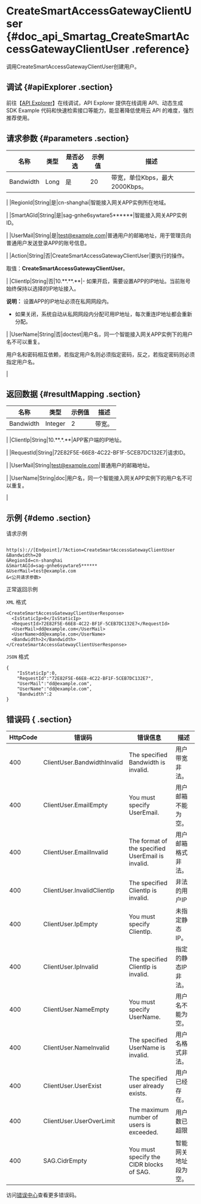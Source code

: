 # CreateSmartAccessGatewayClientUser {#doc_api_Smartag_CreateSmartAccessGatewayClientUser .reference}

调用CreateSmartAccessGatewayClientUser创建用户。

## 调试 {#apiExplorer .section}

前往【[API Explorer](https://api.aliyun.com/#product=Smartag&api=CreateSmartAccessGatewayClientUser)】在线调试，API Explorer 提供在线调用 API、动态生成 SDK Example 代码和快速检索接口等能力，能显著降低使用云 API 的难度，强烈推荐使用。

## 请求参数 {#parameters .section}

|名称|类型|是否必选|示例值|描述|
|--|--|----|---|--|
|Bandwidth|Long|是|20|带宽，单位Kbps，最大2000Kbps。

 |
|RegionId|String|是|cn-shanghai|智能接入网关APP实例所在地域。

 |
|SmartAGId|String|是|sag-gnhe6sywtare5\*\*\*\*\*\*|智能接入网关APP实例ID。

 |
|UserMail|String|是|test@example.com|普通用户的邮箱地址，用于管理员向普通用户发送登录APP的账号信息。

 |
|Action|String|否|CreateSmartAccessGatewayClientUser|要执行的操作。

 取值：**CreateSmartAccessGatewayClientUser**。

 |
|ClientIp|String|否|10.\*\*.\*\*.\*\*|-   如果开启，需要设置APP的IP地址。当前账号始终保持以选择的IP地址接入。

**说明：** 设置APP的IP地址必须在私网网段内。

-   如果关闭，系统自动从私网网段内分配可用IP地址，每次重连IP地址都会重新分配。

 |
|UserName|String|否|doctest|用户名，同一个智能接入网关APP实例下的用户名不可以重复。

 用户名和密码相互依赖，若指定用户名则必须指定密码，反之，若指定密码则必须指定用户名。

 |

## 返回数据 {#resultMapping .section}

|名称|类型|示例值|描述|
|--|--|---|--|
|Bandwidth|Integer|2|带宽。

 |
|ClientIp|String|10.\*\*.\*.\*\*|APP客户端的IP地址。

 |
|RequestId|String|72E82F5E-66E8-4C22-BF1F-5CEB7DC132E7|请求ID。

 |
|UserMail|String|test@example.com|普通用户的邮箱地址。

 |
|UserName|String|doc|用户名，同一个智能接入网关APP实例下的用户名不可以重复。

 |

## 示例 {#demo .section}

请求示例

``` {#request_demo}

http(s)://[Endpoint]/?Action=CreateSmartAccessGatewayClientUser
&Bandwidth=20
&RegionId=cn-shanghai
&SmartAGId=sag-gnhe6sywtare5******
&UserMail=test@example.com
&<公共请求参数>

```

正常返回示例

`XML` 格式

``` {#xml_return_success_demo}
<CreateSmartAccessGatewayClientUserResponse>
  <IsStaticIp>0</IsStaticIp>
  <RequestId>72E82F5E-66E8-4C22-BF1F-5CEB7DC132E7</RequestId>
  <UserMail>dd@example.com</UserMail>
  <UserName>dd@example.com</UserName>
  <Bandwidth>2</Bandwidth>
</CreateSmartAccessGatewayClientUserResponse>

```

`JSON` 格式

``` {#json_return_success_demo}
{
	"IsStaticIp":0,
	"RequestId":"72E82F5E-66E8-4C22-BF1F-5CEB7DC132E7",
	"UserMail":"dd@example.com",
	"UserName":"dd@example.com",
	"Bandwidth":2
}
```

## 错误码 { .section}

|HttpCode|错误码|错误信息|描述|
|--------|---|----|--|
|400|ClientUser.BandwidthInvalid|The specified Bandwidth is invalid.|用户带宽非法。|
|400|ClientUser.EmailEmpty|You must specify UserEmail.|用户邮箱不能为空。|
|400|ClientUser.EmailInvalid|The format of the specified UserEmail is invalid.|用户邮箱格式非法。|
|400|ClientUser.InvalidClientIp|The specified ClientIp is invalid.|非法的用户IP|
|400|ClientUser.IpEmpty|You must specify ClientIp.|未指定静态IP。|
|400|ClientUser.IpInvalid|The specified ClientIp is invalid.|指定的静态IP非法。|
|400|ClientUser.NameEmpty|You must specify UserName.|用户名不能为空。|
|400|ClientUser.NameInvalid|The specified UserName is invalid.|用户名格式非法。|
|400|ClientUser.UserExist|The specified user already exists.|用户已经存在。|
|400|ClientUser.UserOverLimit|The maximum number of users is exceeded.|用户数已超限|
|400|SAG.CidrEmpty|You must specify the CIDR blocks of SAG.|智能网关地址段为空。|

访问[错误中心](https://error-center.alibabacloud.com/status/product/Smartag)查看更多错误码。

